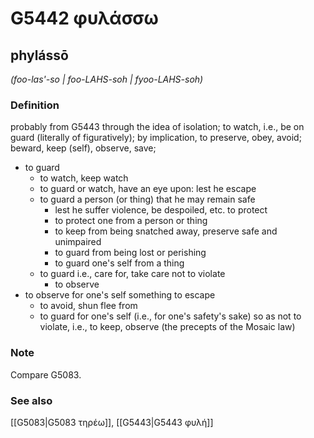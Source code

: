# G5442 φυλάσσω

## phylássō

_(foo-las'-so | foo-LAHS-soh | fyoo-LAHS-soh)_

### Definition

probably from G5443 through the idea of isolation; to watch, i.e., be on guard (literally of figuratively); by implication, to preserve, obey, avoid; beward, keep (self), observe, save; 

- to guard
  - to watch, keep watch
  - to guard or watch, have an eye upon: lest he escape
  - to guard a person (or thing) that he may remain safe
    - lest he suffer violence, be despoiled, etc. to protect
    - to protect one from a person or thing
    - to keep from being snatched away, preserve safe and unimpaired
    - to guard from being lost or perishing
    - to guard one's self from a thing
  - to guard i.e., care for, take care not to violate
    - to observe
- to observe for one's self something to escape
  - to avoid, shun flee from
  - to guard for one's self (i.e., for one's safety's sake) so as not to violate, i.e., to keep, observe (the precepts of the Mosaic law)

### Note

Compare G5083.

### See also

[[G5083|G5083 τηρέω]], [[G5443|G5443 φυλή]]
